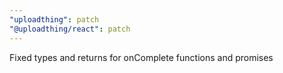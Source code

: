 ```yaml
---
"uploadthing": patch
"@uploadthing/react": patch
---
```


Fixed types and returns for onComplete functions and promises

